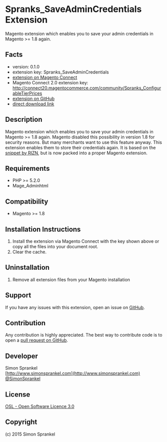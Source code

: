 Spranks_SaveAdminCredentials Extension
======================================
Magento extension which enables you to save your admin credentials in Magento >= 1.8 again.

Facts
-----
- version: 0.1.0
- extension key: Spranks_SaveAdminCredentials
- [extension on Magento Connect](http://www.magentocommerce.com/magento-connect/spranks-configurabletierprices.html)
- Magento Connect 2.0 extension key: http://connect20.magentocommerce.com/community/Spranks_ConfigurableTierPrices
- [extension on GitHub](https://github.com/spranks/Spranks_SaveAdminCredentials)
- [direct download link](https://github.com/sprankhub/Spranks_SaveAdminCredentials/archive/master.zip)

Description
-----------
Magento extension which enables you to save your admin credentials in Magento >= 1.8 again. Magento disabled this possibility in version 1.8 for security reasons. But many merchants want to use this feature anyway. This extension enables them to store their credentials again. It is based on the [snippet by RIZN](https://github.com/riznmage/Magento-1.8-Admin-Save-Password), but is now packed into a proper Magento extension.

Requirements
------------
- PHP >= 5.2.0
- Mage_Adminhtml

Compatibility
-------------
- Magento >= 1.8

Installation Instructions
-------------------------
1. Install the extension via Magento Connect with the key shown above or copy all the files into your document root.
2. Clear the cache.

Uninstallation
--------------
1. Remove all extension files from your Magento installation

Support
-------
If you have any issues with this extension, open an issue on [GitHub](https://github.com/sprankhub/Spranks_SaveAdminCredentials/issues).

Contribution
------------
Any contribution is highly appreciated. The best way to contribute code is to open a [pull request on GitHub](https://help.github.com/articles/using-pull-requests).

Developer
---------
Simon Sprankel  
[http://www.simonsprankel.com](http://www.simonsprankel.com)  
[@SimonSprankel](https://twitter.com/SimonSprankel)

License
-------
[OSL - Open Software Licence 3.0](http://opensource.org/licenses/osl-3.0.php)

Copyright
---------
(c) 2015 Simon Sprankel